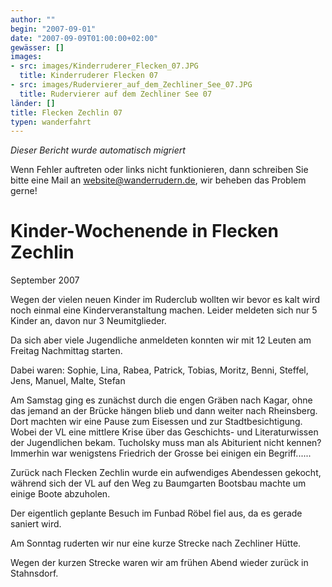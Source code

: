 ```yaml
---
author: ""
begin: "2007-09-01"
date: "2007-09-09T01:00:00+02:00"
gewässer: []
images:
- src: images/Kinderruderer_Flecken_07.JPG
  title: Kinderruderer Flecken 07
- src: images/Rudervierer_auf_dem_Zechliner_See_07.JPG
  title: Rudervierer auf dem Zechliner See 07
länder: []
title: Flecken Zechlin 07
typen: wanderfahrt
---
```



*Dieser Bericht wurde automatisch migriert*

Wenn Fehler auftreten oder links nicht funktionieren, dann schreiben Sie bitte eine Mail an website@wanderrudern.de, wir beheben das Problem gerne!



# Kinder-Wochenende in Flecken Zechlin


September 2007

Wegen der vielen neuen Kinder im Ruderclub wollten wir bevor es kalt wird noch einmal eine Kinderveranstaltung machen. Leider meldeten sich nur 5 Kinder an, davon nur 3 Neumitglieder.

Da sich aber viele Jugendliche anmeldeten konnten wir mit 12 Leuten am Freitag Nachmittag starten.

Dabei waren: Sophie, Lina, Rabea, Patrick, Tobias, Moritz, Benni, Steffel, Jens, Manuel, Malte, Stefan

Am Samstag ging es zunächst durch die engen Gräben nach Kagar, ohne das jemand an der Brücke hängen blieb und dann weiter nach Rheinsberg. Dort machten wir eine Pause zum Eisessen und zur Stadtbesichtigung. Wobei der VL eine mittlere Krise über das Geschichts- und Literaturwissen der Jugendlichen bekam. Tucholsky muss man als Abiturient nicht kennen? Immerhin war wenigstens Friedrich der Grosse bei einigen ein Begriff......

Zurück nach Flecken Zechlin wurde ein aufwendiges Abendessen gekocht, während sich der VL auf den Weg zu Baumgarten Bootsbau machte um einige Boote abzuholen.

Der eigentlich geplante Besuch im Funbad Röbel fiel aus, da es gerade saniert wird.

Am Sonntag ruderten wir nur eine kurze Strecke nach Zechliner Hütte.

Wegen der kurzen Strecke waren wir am frühen Abend wieder zurück in Stahnsdorf.
